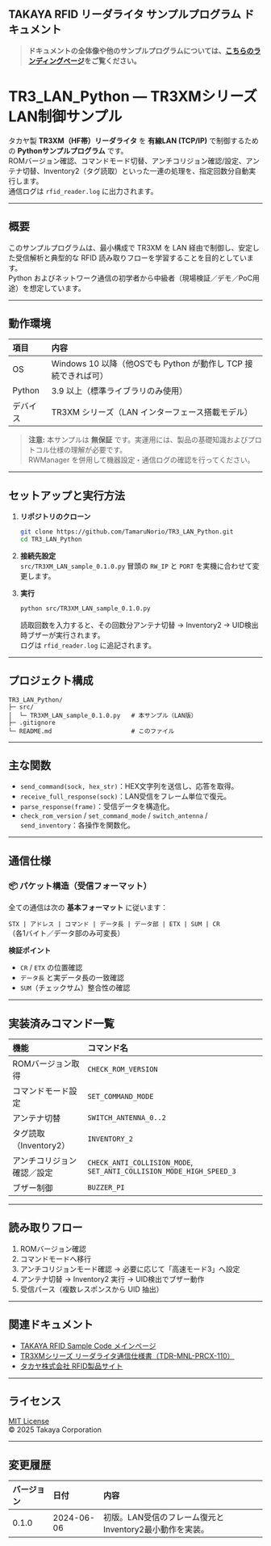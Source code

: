 ## TAKAYA RFID リーダライタ サンプルプログラム ドキュメント

> **ドキュメントの全体像や他のサンプルプログラムについては、[こちらのランディングページ](https://tamarunorio.github.io/TAKAYA-RFID-Sample-Code/)をご覧ください。**

# TR3_LAN_Python — TR3XMシリーズ LAN制御サンプル

タカヤ製 **TR3XM（HF帯）リーダライタ** を **有線LAN (TCP/IP)** で制御するための **Pythonサンプルプログラム** です。  
ROMバージョン確認、コマンドモード切替、アンチコリジョン確認/設定、アンテナ切替、Inventory2（タグ読取）といった一連の処理を、指定回数分自動実行します。  
通信ログは `rfid_reader.log` に出力されます。

---

## 概要

このサンプルプログラムは、最小構成で TR3XM を LAN 経由で制御し、安定した受信解析と典型的な RFID 読み取りフローを学習することを目的としています。  
Python およびネットワーク通信の初学者から中級者（現場検証／デモ／PoC用途）を想定しています。

---

## 動作環境

| 項目 | 内容 |
|:------|:------|
| OS | Windows 10 以降（他OSでも Python が動作し TCP 接続できれば可） |
| Python | 3.9 以上（標準ライブラリのみ使用） |
| デバイス | TR3XM シリーズ（LAN インターフェース搭載モデル） |

> **注意:** 本サンプルは **無保証** です。実運用には、製品の基礎知識およびプロトコル仕様の理解が必要です。  
> RWManager を併用して機器設定・通信ログの確認を行ってください。

---

## セットアップと実行方法

1. **リポジトリのクローン**
   ```bash
   git clone https://github.com/TamaruNorio/TR3_LAN_Python.git
   cd TR3_LAN_Python
   ```

2. **接続先設定**  
   `src/TR3XM_LAN_sample_0.1.0.py` 冒頭の `RW_IP` と `PORT` を実機に合わせて変更します。

3. **実行**
   ```bash
   python src/TR3XM_LAN_sample_0.1.0.py
   ```
   読取回数を入力すると、その回数分アンテナ切替 → Inventory2 → UID検出時ブザーが実行されます。  
   ログは `rfid_reader.log` に追記されます。

---

## プロジェクト構成

```
TR3_LAN_Python/
├─ src/
│  └─ TR3XM_LAN_sample_0.1.0.py   # 本サンプル（LAN版）
├─ .gitignore
└─ README.md                      # このファイル
```

---

## 主な関数

- `send_command(sock, hex_str)`：HEX文字列を送信し、応答を取得。  
- `receive_full_response(sock)`：LAN受信をフレーム単位で復元。  
- `parse_response(frame)`：受信データを構造化。  
- `check_rom_version` / `set_command_mode` / `switch_antenna` / `send_inventory`：各操作を関数化。

---

## 通信仕様

### 📦 パケット構造（受信フォーマット）

全ての通信は次の **基本フォーマット** に従います：  

`STX | アドレス | コマンド | データ長 | データ部 | ETX | SUM | CR`  
（各1バイト／データ部のみ可変長）

**検証ポイント**
- `CR` / `ETX` の位置確認  
- `データ長` と実データ長の一致確認  
- `SUM`（チェックサム）整合性の確認

---

## 実装済みコマンド一覧

| 機能 | コマンド名 |
|:------|:------------|
| ROMバージョン取得 | `CHECK_ROM_VERSION` |
| コマンドモード設定 | `SET_COMMAND_MODE` |
| アンテナ切替 | `SWITCH_ANTENNA_0..2` |
| タグ読取（Inventory2） | `INVENTORY_2` |
| アンチコリジョン確認／設定 | `CHECK_ANTI_COLLISION_MODE`, `SET_ANTI_COLLISION_MODE_HIGH_SPEED_3` |
| ブザー制御 | `BUZZER_PI` |

---

## 読み取りフロー

1. ROMバージョン確認  
2. コマンドモードへ移行  
3. アンチコリジョンモード確認 → 必要に応じて「高速モード3」へ設定  
4. アンテナ切替 → Inventory2 実行 → UID検出でブザー動作  
5. 受信パース（複数レスポンスから UID 抽出）

---

## 関連ドキュメント

- [TAKAYA RFID Sample Code メインページ](https://tamarunorio.github.io/TAKAYA-RFID-Sample-Code/)
- [TR3XMシリーズ リーダライタ通信仕様書（TDR-MNL-PRCX-110）](https://github.com/TamaruNorio/TR3_LAN_Python/blob/main/docs/TDR-MNL-PRCX-110.pdf)
- [タカヤ株式会社 RFID製品サイト](https://www.product.takaya.co.jp/rfid/)

---

## ライセンス

[MIT License](./LICENSE)  
© 2025 Takaya Corporation

---

## 変更履歴

| バージョン | 日付 | 内容 |
|:--|:--|:--|
| 0.1.0 | 2024-06-06 | 初版。LAN受信のフレーム復元とInventory2最小動作を実装。 |
